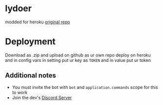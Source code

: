 # lydoer
modded for heroku [original repo](https://github.com/shadeoxide/slash-activities)

# Deployment
Download as .zip and upload on github as ur own repo
deploy on heroku and in config vars in setting put ur key as `TOKEN` and in value put ur token

## Additional notes
- You must invite the bot with `bot` and `application.commands` scope for this to work
- Join the dev's [Discord Server](https://discord.gg/mkyRmPB)
